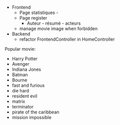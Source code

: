 - Frontend 
  - Page statistiques - 
  - Page register 
    - Auteur - résumé - acteurs
  - manage movie image when forbidden
- Backend 
  - refactor FrontendController in HomeController

Popular movie:
- Harry Potter
- Avenger
- Indiana Jones
- Batman
- Bourne
- fast and furious
- die hard
- resident evil
- matrix
- terminator
- pirate of the caribbean
- mission impossible